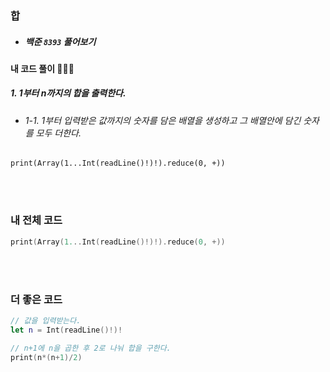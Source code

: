 ### 합

- ##### 백준 ```8393``` 풀어보기

#### 내 코드 풀이 👩🏻‍💻

##### 1. 1부터 n까지의 합을 출력한다.
- ###### 1-1. 1부터 입력받은 값까지의 숫자를 담은 배열을 생성하고 그 배열안에 담긴 숫자를 모두 더한다.
`print(Array(1...Int(readLine()!)!).reduce(0, +)) `

<br>
<Br>

### 내 전체 코드
```swift
print(Array(1...Int(readLine()!)!).reduce(0, +))
```

<br>
<br>

### 더 좋은 코드
```Swift
// 값을 입력받는다.
let n = Int(readLine()!)!

// n+1에 n을 곱한 후 2로 나눠 합을 구한다.
print(n*(n+1)/2)
```